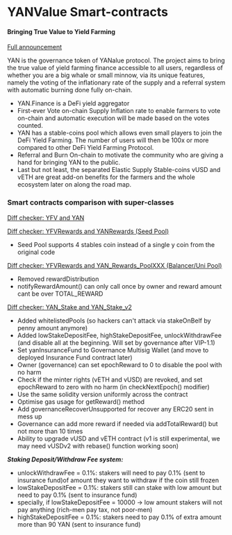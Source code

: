 # YANValue Smart-contracts
#### Bringing True Value to Yield Farming

[Full announcement](https://medium.com/@yan.finance)

YAN is the governance token of YANalue protocol. The project aims to bring the true value of yield farming finance accessible to all users, regardless of whether you are a big whale or small minnow, via its unique features, namely the voting of the inflationary rate of the supply and a referral system with automatic burning done fully on-chain.
- YAN.Finance is a DeFi yield aggregator
- First-ever Vote on-chain Supply Inflation rate to enable farmers to vote on-chain and automatic execution will be made based on the votes counted.
- YAN has a stable-coins pool which allows even small players to join the DeFi Yield Farming. The number of users will then be 100x or more compared to other DeFi Yield Farming Protocol.
- Referral and Burn On-chain to motivate the community who are giving a hand for bringing YAN to the public.
- Last but not least, the separated Elastic Supply Stable-coins vUSD and vETH are great add-on benefits for the farmers and the whole ecosystem later on along the road map.

### Smart contracts comparison with super-classes

[Diff checker: YFV and YAN](https://www.diffchecker.com/xmmWFRAg)

[Diff checker: YFVRewards and YANRewards (Seed Pool)](https://www.diffchecker.com/PT4d1PSC)
 - Seed Pool supports 4 stables coin instead of a single y coin from the original code

[Diff checker: YFVRewards and YAN_Rewards_PoolXXX (Balancer/Uni Pool)](https://www.diffchecker.com/PWyndemv)
 - Removed rewardDistribution
 - notifyRewardAmount() can only call once by owner and reward amount cant be over TOTAL_REWARD

[Diff checker: YAN_Stake and YAN_Stake_v2](https://www.diffchecker.com/ILtq1RZG)
 - Added whitelistedPools (so hackers can't attack via stakeOnBelf by penny amount anymore)
 - Added lowStakeDepositFee, highStakeDepositFee, unlockWithdrawFee (and disable all at the beginning. Will set by governance after VIP-1.1)
 - Set yanInsuranceFund to Governance Multisig Wallet (and move to deployed Insurance Fund contract later)
 - Owner (governance) can set epochReward to 0 to disable the pool with no harm
 - Check if the minter rights (vETH and vUSD) are revoked, and set epochReward to zero with no harm (in checkNextEpoch() modifier)
 - Use the same solidity version uniformly across the contract
 - Optimise gas usage for getReward() method
 - Add governanceRecoverUnsupported for recover any ERC20 sent in mess up
 - Governance can add more reward if needed via addTotalReward() but not more than 10 times
 - Ability to upgrade vUSD and vETH contract (v1 is still experimental, we may need vUSDv2 with rebase() function working soon)

 
**_Staking Deposit/Withdraw Fee system:_**
 - unlockWithdrawFee = 0.1%: stakers will need to pay 0.1% (sent to insurance fund)of amount they want to withdraw if the coin still frozen
 - lowStakeDepositFee = 0.1%: stakers still can stake with low amount but need to pay 0.1% (sent to insurance fund)
 - specially, if lowStakeDepositFee = 10000 -> low amount stakers will not pay anything (rich-men pay tax, not poor-men)
 - highStakeDepositFee = 0.1%: stakers need to pay 0.1% of extra amount more than 90 YAN (sent to insurance fund)
